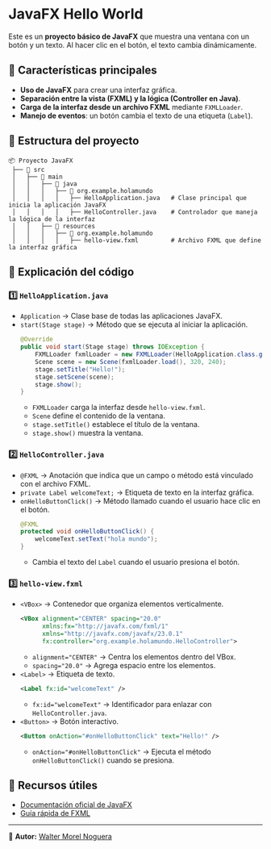 # JavaFX Hello World

Este es un **proyecto básico de JavaFX** que muestra una ventana con un botón y un texto. Al hacer clic en el botón, el texto cambia dinámicamente.

## 📌 Características principales
- **Uso de JavaFX** para crear una interfaz gráfica.
- **Separación entre la vista (FXML) y la lógica (Controller en Java)**.
- **Carga de la interfaz desde un archivo FXML** mediante `FXMLLoader`.
- **Manejo de eventos**: un botón cambia el texto de una etiqueta (`Label`).

## 📂 Estructura del proyecto
```
📦 Proyecto JavaFX
 ├── 📂 src
 │   ├── 📂 main
 │   │   ├── 📂 java
 │   │   │   ├── 📂 org.example.holamundo
 │   │   │   │   ├── HelloApplication.java   # Clase principal que inicia la aplicación JavaFX
 │   │   │   │   ├── HelloController.java    # Controlador que maneja la lógica de la interfaz
 │   │   ├── 📂 resources
 │   │   │   ├── 📂 org.example.holamundo
 │   │   │   │   ├── hello-view.fxml         # Archivo FXML que define la interfaz gráfica
```

## 📜 Explicación del código
### **1️⃣ `HelloApplication.java`**
- `Application` → Clase base de todas las aplicaciones JavaFX.
- `start(Stage stage)` → Método que se ejecuta al iniciar la aplicación.
  ```java
  @Override
  public void start(Stage stage) throws IOException {
      FXMLLoader fxmlLoader = new FXMLLoader(HelloApplication.class.getResource("hello-view.fxml"));
      Scene scene = new Scene(fxmlLoader.load(), 320, 240);
      stage.setTitle("Hello!");
      stage.setScene(scene);
      stage.show();
  }
  ```
    - `FXMLLoader` carga la interfaz desde `hello-view.fxml`.
    - `Scene` define el contenido de la ventana.
    - `stage.setTitle()` establece el título de la ventana.
    - `stage.show()` muestra la ventana.

### **2️⃣ `HelloController.java`**
- `@FXML` → Anotación que indica que un campo o método está vinculado con el archivo FXML.
- `private Label welcomeText;` → Etiqueta de texto en la interfaz gráfica.
- `onHelloButtonClick()` → Método llamado cuando el usuario hace clic en el botón.
  ```java
  @FXML
  protected void onHelloButtonClick() {
      welcomeText.setText("hola mundo");
  }
  ```
    - Cambia el texto del `Label` cuando el usuario presiona el botón.

### **3️⃣ `hello-view.fxml`**
- `<VBox>` → Contenedor que organiza elementos verticalmente.
  ```xml
  <VBox alignment="CENTER" spacing="20.0"
        xmlns:fx="http://javafx.com/fxml/1"
        xmlns="http://javafx.com/javafx/23.0.1"
        fx:controller="org.example.holamundo.HelloController">
  ```
    - `alignment="CENTER"` → Centra los elementos dentro del VBox.
    - `spacing="20.0"` → Agrega espacio entre los elementos.
- `<Label>` → Etiqueta de texto.
  ```xml
  <Label fx:id="welcomeText" />
  ```
    - `fx:id="welcomeText"` → Identificador para enlazar con `HelloController.java`.
- `<Button>` → Botón interactivo.
  ```xml
  <Button onAction="#onHelloButtonClick" text="Hello!" />
  ```
    - `onAction="#onHelloButtonClick"` → Ejecuta el método `onHelloButtonClick()` cuando se presiona.

## 🔗 Recursos útiles
- [Documentación oficial de JavaFX](https://openjfx.io/)
- [Guía rápida de FXML](https://openjfx.io/javadoc/17/javafx.fxml/javafx/fxml/doc-files/introduction_to_fxml.html)

---
📌 **Autor:** [Walter Morel Noguera](https://walternoguera.com) 